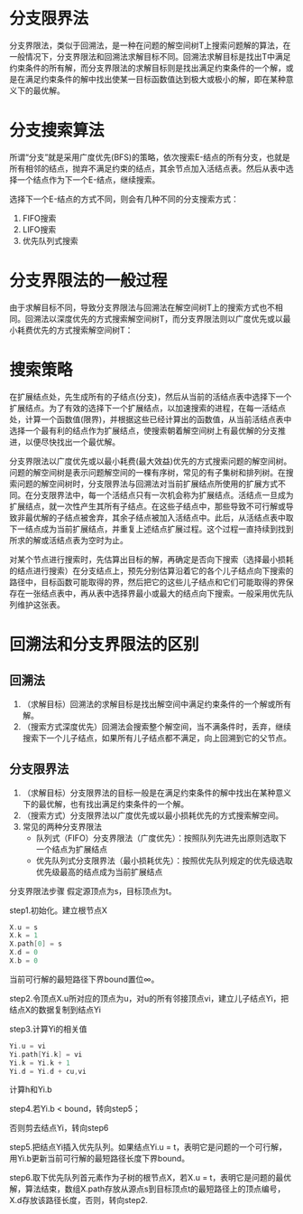# 分支限界法

分支界限法，类似于回溯法，是一种在问题的解空间树T上搜索问题解的算法，在一般情况下，分支界限法和回溯法求解目标不同。回溯法求解目标是找出T中满足约束条件的所有解，而分支界限法的求解目标则是找出满足约束条件的一个解，或是在满足约束条件的解中找出使某一目标函数值达到极大或极小的解，即在某种意义下的最优解。

# 分支搜索算法
所谓“分支”就是采用广度优先(BFS)的策略，依次搜索E-结点的所有分支，也就是所有相邻的结点，抛弃不满足约束的结点，其余节点加入活结点表。然后从表中选择一个结点作为下一个E-结点，继续搜索。

选择下一个E-结点的方式不同，则会有几种不同的分支搜索方式：

1. FIFO搜索
2. LIFO搜索
3. 优先队列式搜索

# 分支界限法的一般过程
由于求解目标不同，导致分支界限法与回溯法在解空间树T上的搜索方式也不相同。回溯法以深度优先的方式搜索解空间树T，而分支界限法则以广度优先或以最小耗费优先的方式搜索解空间树T：

# 搜索策略

在扩展结点处，先生成所有的子结点(分支)，然后从当前的活结点表中选择下一个扩展结点。为了有效的选择下一个扩展结点，以加速搜索的进程，在每一活结点处，计算一个函数值(限界)，并根据这些已经计算出的函数值，从当前活结点表中选择一个最有利的结点作为扩展结点，使搜索朝着解空间树上有最优解的分支推进，以便尽快找出一个最优解。

分支界限法以广度优先或以最小耗费(最大效益)优先的方式搜索问题的解空间树。问题的解空间树是表示问题解空间的一棵有序树，常见的有子集树和排列树。在搜索问题的解空间树时，分支限界法与回溯法对当前扩展结点所使用的扩展方式不同。在分支限界法中，每一个活结点只有一次机会称为扩展结点。活结点一旦成为扩展结点，就一次性产生其所有子结点。在这些子结点中，那些导致不可行解或导致非最优解的子结点被舍弃，其余子结点被加入活结点中。此后，从活结点表中取下一结点成为当前扩展结点，并重复上述结点扩展过程。这个过程一直持续到找到所求的解或活结点表为空时为止。

对某个节点进行搜索时，先估算出目标的解，再确定是否向下搜索（选择最小损耗的结点进行搜索）在分支结点上，预先分别估算沿着它的各个儿子结点向下搜索的路径中，目标函数可能取得的界，然后把它的这些儿子结点和它们可能取得的界保存在一张结点表中，再从表中选择界最小或最大的结点向下搜索。一般采用优先队列维护这张表。

# 回溯法和分支界限法的区别
## 回溯法
1. （求解目标）回溯法的求解目标是找出解空间中满足约束条件的一个解或所有解。
2. （搜索方式深度优先）回溯法会搜索整个解空间，当不满条件时，丢弃，继续搜索下一个儿子结点，如果所有儿子结点都不满足，向上回溯到它的父节点。

## 分支限界法
1. （求解目标）分支限界法的目标一般是在满足约束条件的解中找出在某种意义下的最优解，也有找出满足约束条件的一个解。
2. （搜索方式）分支限界法以广度优先或以最小损耗优先的方式搜索解空间。
3. 常见的两种分支界限法
    * 队列式（FIFO）分支界限法（广度优先）：按照队列先进先出原则选取下一个结点为扩展结点
    * 优先队列式分支限界法（最小损耗优先）：按照优先队列规定的优先级选取优先级最高的结点成为当前扩展结点

分支界限法步骤
假定源顶点为s，目标顶点为t。

step1.初始化。建立根节点X

```c++
X.u = s
X.k = 1
X.path[0] = s
X.d = 0
X.b = 0
```

当前可行解的最短路径下界bound置位∞。

step2.令顶点X.u所对应的顶点为u，对u的所有邻接顶点vi，建立儿子结点Yi，把结点X的数据复制到结点Yi

step3.计算Yi的相关值

```c++
Yi.u = vi
Yi.path[Yi.k] = vi
Yi.k = Yi.k + 1
Yi.d = Yi.d + cu,vi
```

计算h和Yi.b

step4.若Yi.b < bound，转向step5；

否则剪去结点Yi，转向step6

step5.把结点Yi插入优先队列。如果结点Yi.u = t，表明它是问题的一个可行解，用Yi.b更新当前可行解的最短路径长度下界bound。

step6.取下优先队列首元素作为子树的根节点X，若X.u = t，表明它是问题的最优解，算法结束，数组X.path存放从源点s到目标顶点t的最短路径上的顶点编号，X.d存放该路径长度，否则，转向step2.